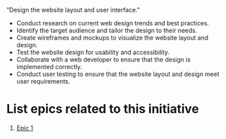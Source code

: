 "Design the website layout and user interface."

* Conduct research on current web design trends and best practices.
* Identify the target audience and tailor the design to their needs.
* Create wireframes and mockups to visualize the website layout and design.
* Test the website design for usability and accessibility.
* Collaborate with a web developer to ensure that the design is implemented correctly.
* Conduct user testing to ensure that the website layout and design meet user requirements.


# List epics related to this initiative
1. [Epic 1](../../../../documentation/templates/theme/initiatives/epics/epic_template.md)
